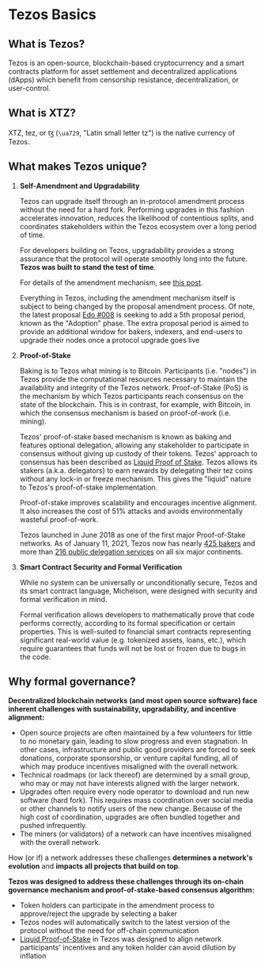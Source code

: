# Tezos Basics

## What is Tezos? <a id="intro"></a>

Tezos is an open-source, blockchain-based cryptocurrency and a smart contracts platform for asset settlement and decentralized applications \(dApps\) which benefit from censorship resistance, decentralization, or user-control.

## What is XTZ? <a id="xtz"></a>

XTZ, tez, or ꜩ \(`\ua729`, "Latin small letter tz"\) is the native currency of Tezos.

## What makes Tezos unique? <a id="unique"></a>

1. **Self-Amendment and Upgradability**

   Tezos can upgrade itself through an in-protocol amendment process without the need for a hard fork. Performing upgrades in this fashion accelerates innovation, reduces the likelihood of contentious splits, and coordinates stakeholders within the Tezos ecosystem over a long period of time.

   For developers building on Tezos, upgradability provides a strong assurance that the protocol will operate smoothly long into the future. **Tezos was built to stand the test of time**.

   For details of the amendment mechanism, see [this post](https://medium.com/tezos/amending-tezos-b77949d97e1e).

   Everything in Tezos, including the amendment mechanism itself is subject to being changed by the proposal amendment process. Of note, the latest proposal [Edo \#008](https://www.tezosagora.org/period/39) is seeking to add a 5th proposal period, known as the "Adoption" phase. The extra proposal period is aimed to provide an additional window for bakers, indexers, and end-users to upgrade their nodes once a protocol upgrade goes live

2. **Proof-of-Stake**

   Baking is to Tezos what mining is to Bitcoin. Participants \(i.e. "nodes"\) in Tezos provide the computational resources necessary to maintain the availability and integrity of the Tezos network. Proof-of-Stake \(PoS\) is the mechanism by which Tezos participants reach consensus on the state of the blockchain. This is in contrast, for example, with Bitcoin, in which the consensus mechanism is based on proof-of-work \(i.e. mining\).

   Tezos' proof-of-stake based mechanism is known as baking and features optional delegation, allowing any stakeholder to participate in consensus without giving up custody of their tokens. Tezos' approach to consensus has been described as [Liquid Proof of Stake](https://medium.com/tezos/liquid-proof-of-stake-aec2f7ef1da7). Tezos allows its stakers \(a.k.a. delegators\) to earn rewards by delegating their tez coins without any lock-in or freeze mechanism. This gives the "liquid" nature to Tezos's proof-of-stake implementation.

   Proof-of-stake improves scalability and encourages incentive alignment. It also increases the cost of 51% attacks and avoids environmentally wasteful proof-of-work.

   Tezos launched in June 2018 as one of the first major Proof-of-Stake networks. As of January 11, 2021, Tezos now has nearly [425 bakers](https://tzkt.io/delegates) and more than [216 public delegation services](https://baking-bad.org/) on all six major continents.

3. **Smart Contract Security and Formal Verification**

   While no system can be universally or unconditionally secure, Tezos and its smart contract language, Michelson, were designed with security and formal verification in mind.

   Formal verification allows developers to mathematically prove that code performs correctly, according to its formal specification or certain properties. This is well-suited to financial smart contracts representing significant real-world value \(e.g. tokenized assets, loans, etc.\), which require guarantees that funds will not be lost or frozen due to bugs in the code.

## Why formal governance? <a id="shortcomings"></a>

**Decentralized blockchain networks \(and most open source software\) face inherent challenges with sustainability, upgradability, and incentive alignment:**

* Open source projects are often maintained by a few volunteers for little to no monetary gain, leading to slow progress and even stagnation. In other cases, infrastructure and public good providers are forced to seek donations, corporate sponsorship, or venture capital funding, all of which may produce incentives misaligned with the overall network.
* Technical roadmaps \(or lack thereof\) are determined by a small group, who may or may not have interests aligned with the larger network.
* Upgrades often require every node operator to download and run new software \(hard fork\). This requires mass coordination over social media or other channels to notify users of the new change. Because of the high cost of coordination, upgrades are often bundled together and pushed infrequently.
* The miners \(or validators\) of a network can have incentives misaligned with the overall network.

How \(or if\) a network addresses these challenges **determines a network's evolution** and **impacts all projects that build on top**.

**Tezos was designed to address these challenges through its on-chain governance mechanism and proof-of-stake-based consensus algorithm:**

* Token holders can participate in the amendment process to approve/reject the upgrade by selecting a baker
* Tezos nodes will automatically switch to the latest version of the protocol without the need for off-chain communication
* [Liquid Proof-of-Stake](https://medium.com/tezos/liquid-proof-of-stake-aec2f7ef1da7) in Tezos was designed to align network participants' incentives and any token holder can avoid dilution by inflation

